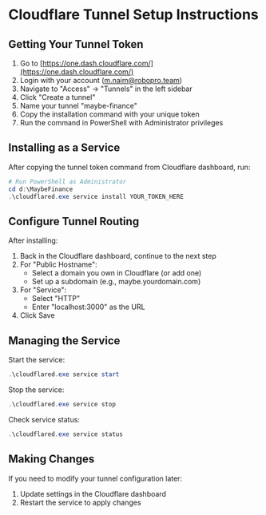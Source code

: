 # Cloudflare Tunnel Setup Instructions

## Getting Your Tunnel Token

1. Go to [https://one.dash.cloudflare.com/](https://one.dash.cloudflare.com/)
2. Login with your account (m.naim@robopro.team)
3. Navigate to "Access" → "Tunnels" in the left sidebar
4. Click "Create a tunnel"
5. Name your tunnel "maybe-finance"
6. Copy the installation command with your unique token
7. Run the command in PowerShell with Administrator privileges

## Installing as a Service

After copying the tunnel token command from Cloudflare dashboard, run:

```powershell
# Run PowerShell as Administrator
cd d:\MaybeFinance
.\cloudflared.exe service install YOUR_TOKEN_HERE
```

## Configure Tunnel Routing

After installing:
1. Back in the Cloudflare dashboard, continue to the next step
2. For "Public Hostname":
   - Select a domain you own in Cloudflare (or add one)
   - Set up a subdomain (e.g., maybe.yourdomain.com)
3. For "Service":
   - Select "HTTP"
   - Enter "localhost:3000" as the URL
4. Click Save

## Managing the Service

Start the service:
```powershell
.\cloudflared.exe service start
```

Stop the service:
```powershell
.\cloudflared.exe service stop
```

Check service status:
```powershell
.\cloudflared.exe service status
```

## Making Changes

If you need to modify your tunnel configuration later:
1. Update settings in the Cloudflare dashboard
2. Restart the service to apply changes
